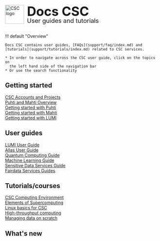 <div style="margin-bottom: 2rem;">
    <img
      src="assets/images/logo.png"
      alt="CSC logo"
      style="
        float: left;
        height: 62px;
        width: auto;
        margin-right: 10px;
      "
    />
    <h1
      style="
        margin: unset;
        line-height: 1;
        font-size: 42px;
      "
    >Docs CSC</h1>
    <h2
      style="
        margin: unset;
        line-height: 1;
        font-size: 20px;
        font-weight: var(--csc-font-weight--body);
      "
    >User guides and tutorials</h2>
</div>

<!--
<center>
  [![A description of the banner](img/banners/example-banner.png){ width=80% }
  ](https://example.org/courses/example-course/){ target=_blank }
</center>
-->

!!! default "Overview"

    Docs CSC contains user guides, [FAQs](support/faq/index.md) and [tutorials](support/tutorials/index.md) related to CSC services.

    * In order to navigate across the CSC user guide, click on the topics on
      the left hand side of the navigation bar
    * Or use the search functionality

<div class="quick-links-container">

  <div class="quick-links-topic">
    <span class="quick-links-title"><h2>Getting started</h2></span>
    <div class="quick-links-item">
      <a class="quick-link" href="accounts/">CSC Accounts and Projects</a>
    </div>
    <div class="quick-links-item">
      <a class="quick-link" href="computing/">Puhti and Mahti Overview</a>
    </div>
    <div class="quick-links-item">
      <a class="quick-link" href="support/tutorials/puhti_quick/">Getting started with Puhti</a>
    </div>
    <div class="quick-links-item">
      <a class="quick-link" href="support/tutorials/mahti_quick/">Getting started with Mahti</a>
    </div>
    <div class="quick-links-item">
      <a class="quick-link" href="https://docs.lumi-supercomputer.eu/firststeps/getstarted/">Getting started with LUMI</a>
    </div>
  </div>

  <div class="quick-links-topic">
    <span class="quick-links-title"><h2>User guides</h2></span>
    <div class="quick-links-item">
      <a class="quick-link" href="https://docs.lumi-supercomputer.eu/">LUMI User Guide</a>
    </div>
    <div class="quick-links-item">
      <a class="quick-link" href="data/Allas/">Allas User Guide</a>
    </div>
    <div class="quick-links-item">
      <a class="quick-link" href="computing/quantum-computing/overview/">Quantum Computing Guide</a>
    </div>
    <div class="quick-links-item">
      <a class="quick-link" href="support/tutorials/ml-guide/">Machine Learning Guide</a>
    </div>
    <div class="quick-links-item">
      <a class="quick-link" href="data/sensitive-data/">Sensitive Data Services Guide</a>
    </div>
    <div class="quick-links-item">
      <a class="quick-link" href="https://www.fairdata.fi/en/fairdata-quick-guide/">Fairdata Services Guides</a>
    </div>
  </div>

  <div class="quick-links-topic">
    <span class="quick-links-title"><h2>Tutorials/courses</h2></span>
    <div class="quick-links-item">
      <a class="quick-link" href="https://csc-training.github.io/csc-env-eff/">CSC Computing Environment</a>
    </div>
      <div class="quick-links-item">
      <a class="quick-link" href="https://edukamu.fi/elements-of-supercomputing/">Elements of Supercomputing</a>
    </div>
    <div class="quick-links-item">
      <a class="quick-link" href="support/tutorials/env-guide/overview/">Linux basics for CSC</a>
    </div>
    <div class="quick-links-item">
      <a class="quick-link" href="computing/running/throughput/">High-throughput computing</a>
    </div>
    <div class="quick-links-item">
      <a class="quick-link" href="support/tutorials/clean-up-data/">Managing data on scratch</a>
    </div>
  </div>

</div>

## What's new

<!-- Content will be generated here, do not EDIT manually -->  
